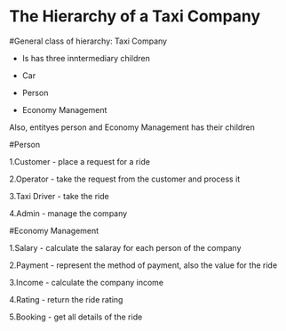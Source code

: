 # The Hierarchy of a Taxi Company

#General class of hierarchy: Taxi Company

+ Is has three inntermediary children 

- Car

- Person

- Economy Management

Also, entityes person and Economy Management has their children

#Person

1.Customer - place a request for a ride

2.Operator - take the request from the customer and process it

3.Taxi Driver - take the ride

4.Admin - manage the company

#Economy Management

1.Salary - calculate the salaray for each person of the company

2.Payment - represent the method of payment, also the value for the ride

3.Income - calculate the company income

4.Rating - return the ride rating

5.Booking - get all  details of the ride

